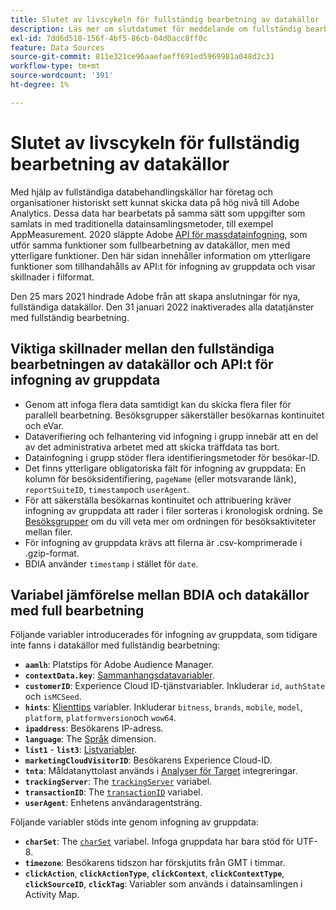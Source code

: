 ```yaml
---
title: Slutet av livscykeln för fullständig bearbetning av datakällor
description: Läs mer om slutdatumet för meddelande om fullständig bearbetning av datakällor.
exl-id: 7dd6d518-156f-4bf5-86cb-04d0acc8ff0c
feature: Data Sources
source-git-commit: 811e321ce96aaefaeff691ed5969981a048d2c31
workflow-type: tm+mt
source-wordcount: '391'
ht-degree: 1%

---
```


# Slutet av livscykeln för fullständig bearbetning av datakällor

Med hjälp av fullständiga databehandlingskällor har företag och organisationer historiskt sett kunnat skicka data på hög nivå till Adobe Analytics. Dessa data har bearbetats på samma sätt som uppgifter som samlats in med traditionella datainsamlingsmetoder, till exempel AppMeasurement. 2020 släppte Adobe [API för massdatainfogning](https://developer.adobe.com/analytics-apis/docs/2.0/guides/endpoints/bulk-data-insertion/), som utför samma funktioner som fullbearbetning av datakällor, men med ytterligare funktioner. Den här sidan innehåller information om ytterligare funktioner som tillhandahålls av API:t för infogning av gruppdata och visar skillnader i filformat.

Den 25 mars 2021 hindrade Adobe från att skapa anslutningar för nya, fullständiga datakällor. Den 31 januari 2022 inaktiverades alla datatjänster med fullständig bearbetning.

## Viktiga skillnader mellan den fullständiga bearbetningen av datakällor och API:t för infogning av gruppdata

* Genom att infoga flera data samtidigt kan du skicka flera filer för parallell bearbetning. Besöksgrupper säkerställer besökarnas kontinuitet och eVar.
* Dataverifiering och felhantering vid infogning i grupp innebär att en del av det administrativa arbetet med att skicka träffdata tas bort.
* Datainfogning i grupp stöder flera identifieringsmetoder för besökar-ID.
* Det finns ytterligare obligatoriska fält för infogning av gruppdata: En kolumn för besöksidentifiering, `pageName` (eller motsvarande länk), `reportSuiteID`, `timestamp`och `userAgent`.
* För att säkerställa besökarnas kontinuitet och attribuering kräver infogning av gruppdata att rader i filer sorteras i kronologisk ordning. Se [Besöksgrupper](https://developer.adobe.com/analytics-apis/docs/2.0/guides/endpoints/bulk-data-insertion/visitor-groups/) om du vill veta mer om ordningen för besöksaktiviteter mellan filer.
* För infogning av gruppdata krävs att filerna är .csv-komprimerade i .gzip-format.
* BDIA använder `timestamp` i stället för `date`.

## Variabel jämförelse mellan BDIA och datakällor med full bearbetning

Följande variabler introducerades för infogning av gruppdata, som tidigare inte fanns i datakällor med fullständig bearbetning:

* **`aamlh`**: Platstips för Adobe Audience Manager.
* **`contextData.key`**: [Sammanhangsdatavariabler](/help/implement/vars/page-vars/contextdata.md).
* **`customerID`**: Experience Cloud ID-tjänstvariabler. Inkluderar `id`, `authState` och `isMCSeed`.
* **`hints`**: [Klienttips](https://experienceleague.adobe.com/docs/experience-platform/edge/fundamentals/user-agent-client-hints.html) variabler. Inkluderar `bitness`, `brands`, `mobile`, `model`, `platform`, `platformversion`och `wow64`.
* **`ipaddress`**: Besökarens IP-adress.
* **`language`**: The [Språk](/help/components/dimensions/language.md) dimension.
* **`list1`** - **`list3`**: [Listvariabler](/help/implement/vars/page-vars/list.md).
* **`marketingCloudVisitorID`**: Besökarens Experience Cloud-ID.
* **`tnta`**: Måldatanyttolast används i [Analyser för Target](https://experienceleague.adobe.com/docs/target/using/integrate/a4t/a4t.html) integreringar.
* **`trackingServer`**: The [`trackingServer`](/help/implement/vars/config-vars/trackingserver.md) variabel.
* **`transactionID`**: The [`transactionID`](/help/implement/vars/page-vars/transactionid.md) variabel.
* **`userAgent`**: Enhetens användaragentsträng.

Följande variabler stöds inte genom infogning av gruppdata:

* **`charSet`**: The [`charSet`](/help/implement/vars/config-vars/charset.md) variabel. Infoga gruppdata har bara stöd för UTF-8.
* **`timezone`**: Besökarens tidszon har förskjutits från GMT i timmar.
* **`clickAction`**, **`clickActionType`**, **`clickContext`**, **`clickContextType`**, **`clickSourceID`**, **`clickTag`**: Variabler som används i datainsamlingen i Activity Map.
